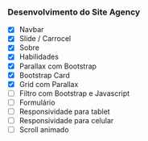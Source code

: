 ### Desenvolvimento do Site Agency

- [x] Navbar
- [x] Slide / Carrocel
- [x] Sobre
- [x] Habilidades
- [x] Parallax com Bootstrap
- [x] Bootstrap Card
- [x] Grid com Parallax
- [ ] Filtro com Bootstrap e Javascript
- [ ] Formulário
- [ ] Responsividade para tablet
- [ ] Responsividade para celular
- [ ] Scroll animado